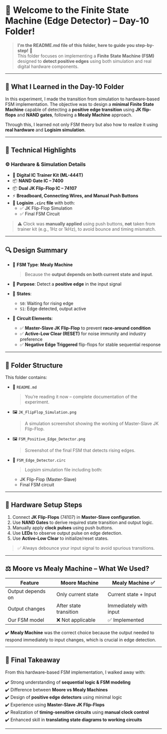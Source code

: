 # 🔄 Welcome to the Finite State Machine (Edge Detector) – Day-10 Folder!
> **I'm the README.md file of this folder, here to guide you step-by-step!** 🚀  
This folder focuses on implementing a **Finite State Machine (FSM)** designed to **detect positive edges** using both simulation and real digital hardware components.

---

## 🧠 What I Learned in the Day-10 Folder

In this experiment, I made the transition from simulation to hardware-based FSM implementation. The objective was to design a **minimal Finite State Machine** capable of detecting a **positive edge transition** using **JK flip-flops** and **NAND gates**, following a **Mealy Machine** approach.

Through this, I learned not only FSM theory but also how to realize it using **real hardware** and **Logisim simulation**.

---

## 🧪 Technical Highlights

### ⚙️ Hardware & Simulation Details

- 🔌 **Digital IC Trainer Kit (ML-444T)**
- 📦 **NAND Gate IC – 7400**
- 📦 **Dual JK Flip-Flop IC – 74107**
- ⚡ **Breadboard, Connecting Wires, and Manual Push Buttons**
- 💾 **Logisim `.circ` file** with both:
  - ✅ JK Flip-Flop Simulation
  - ✅ Final FSM Circuit

> ⚠️ Clock was **manually applied** using push buttons, **not** taken from trainer kit (e.g., 1Hz or 1kHz), to avoid bounce and timing mismatch.

---

## 🔍 Design Summary

- 🧠 **FSM Type**: **Mealy Machine**  
  > Because the **output depends on both current state and input**.

- 🎯 **Purpose**: Detect a **positive edge** in the input signal  
- 🔁 **States**:  
  - `S0`: Waiting for rising edge  
  - `S1`: Edge detected, output active

- 🔧 **Circuit Elements**:
  - ✅ **Master-Slave JK Flip-Flop** to prevent **race-around condition**
  - ✅ **Active-Low Clear (RESET)** for noise immunity and industry preference
  - ✅ **Negative Edge Triggered** flip-flops for stable sequential response

---

## 📁 Folder Structure

This folder contains:

- 🧾 `README.md`  
  > You’re reading it now – complete documentation of the experiment.

- 🖼️ `JK_FlipFlop_Simulation.png`  
  > A simulation screenshot showing the working of Master-Slave JK Flip-Flop.

- 🖼️ `FSM_Positive_Edge_Detector.png`  
  > Screenshot of the final FSM that detects rising edges.

- 🧠 `FSM_Edge_Detector.circ`  
  > Logisim simulation file including both:
  - JK Flip-Flop (Master-Slave)
  - Final FSM circuit

---

## 🧪 Hardware Setup Steps

1. Connect **JK Flip-Flops** (74107) in **Master-Slave configuration**.
2. Use **NAND Gates** to derive required state transition and output logic.
3. Manually apply **clock pulses** using push buttons.
4. Use **LEDs** to observe output pulse on edge detection.
5. Use **Active-Low Clear** to initialize/reset states.

> ✅ Always debounce your input signal to avoid spurious transitions.

---

## ⚖️ Moore vs Mealy Machine – What We Used?

| Feature             | Moore Machine            | Mealy Machine ✅       |
|---------------------|--------------------------|------------------------|
| Output depends on   | Only current state       | Current state + Input |
| Output changes      | After state transition   | Immediately with input|
| Our FSM model       | ❌ Not applicable         | ✅ Implemented         |

✔️ **Mealy Machine** was the correct choice because the output needed to respond immediately to input changes, which is crucial in edge detection.

---

## 🎯 **Final Takeaway**

From this hardware-based FSM implementation, I walked away with:

✔️ Strong understanding of **sequential logic & FSM modeling**  
✔️ Difference between **Moore vs Mealy Machines**  
✔️ Design of **positive edge detectors** using minimal logic  
✔️ Experience using **Master-Slave JK Flip-Flops**  
✔️ Realization of **timing-sensitive circuits** using **manual clock control**  
✔️ Enhanced skill in **translating state diagrams to working circuits**

---

